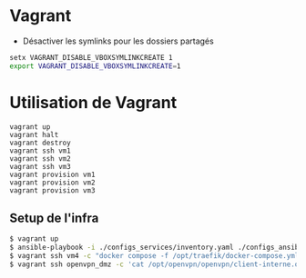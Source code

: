 # Vagrant

- Désactiver les symlinks pour les dossiers partagés
```bash
setx VAGRANT_DISABLE_VBOXSYMLINKCREATE 1
export VAGRANT_DISABLE_VBOXSYMLINKCREATE=1
```

# Utilisation de Vagrant
```
vagrant up
vagrant halt
vagrant destroy
vagrant ssh vm1
vagrant ssh vm2
vagrant ssh vm3
vagrant provision vm1
vagrant provision vm2
vagrant provision vm3
```

## Setup de l'infra

```bash
$ vagrant up
$ ansible-playbook -i ./configs_services/inventory.yaml ./configs_ansible/install_elk.yaml
$ vagrant ssh vm4 -c "docker compose -f /opt/traefik/docker-compose.yml logs peertube | grep -A1 root"
$ vagrant ssh openvpn_dmz -c 'cat /opt/openvpn/openvpn/client-interne.ovpn' > client-interne.ovpn
```